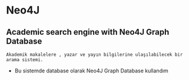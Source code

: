 # Neo4J
## Academic search engine with Neo4J Graph Database 
    Akademik makalelere , yazar ve yayın bilgilerine ulaşılabilecek bir arama sistemi.
*  Bu sistemde database olarak Neo4J Graph Database kullandım 
